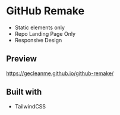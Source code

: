# GitHub Remake
- Static elements only
- Repo Landing Page Only
- Responsive Design

## Preview

https://gecleanme.github.io/github-remake/

## Built with
- TailwindCSS
